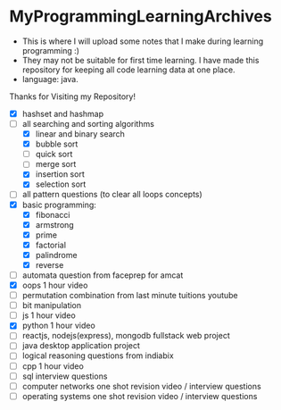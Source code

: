 # MyProgrammingLearningArchives

- This is where I will upload some notes that I make during learning programming :)
- They may not be suitable for first time learning. I have made this repository for keeping all code learning data at one place. 
- language: java.

Thanks for Visiting my Repository!

- [x] hashset and hashmap
- [ ] all searching and sorting algorithms
	- [x] linear and binary search
	- [x] bubble sort
	- [ ] quick sort
	- [ ] merge sort 
	- [x] insertion sort
	- [x] selection sort
- [ ] all pattern questions (to clear all loops concepts)
- [x] basic programming:
	- [x] fibonacci
	- [x] armstrong
	- [x] prime
	- [x] factorial
	- [x] palindrome
	- [x] reverse
- [ ] automata question from faceprep for amcat
- [x] oops 1 hour video
- [ ] permutation combination from last minute tuitions youtube
- [ ] bit manipulation
- [ ] js 1 hour video
- [x] python 1 hour video
- [ ] reactjs, nodejs(express), mongodb fullstack web project
- [ ] java desktop application project
- [ ] logical reasoning questions from indiabix
- [ ] cpp 1 hour video
- [ ] sql interview questions
- [ ] computer networks one shot revision video / interview questions
- [ ] operating systems one shot revision video / interview questions
